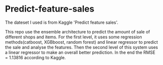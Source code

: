 # Predict-feature-sales

The dateset I used is from Kaggle 'Predict feature sales'.

This repo use the ensemble architecture to predict the amount of sale of different shops and items. For the first level, it uses some regression methods(catboost, XGBboost, random forest) and linear regressor to predict the sale and analyse the features. Then the second level of this system uses a linear regressor to make an overall better prediction.
In the end the RMSE = 1.13816 according to Kaggle.

